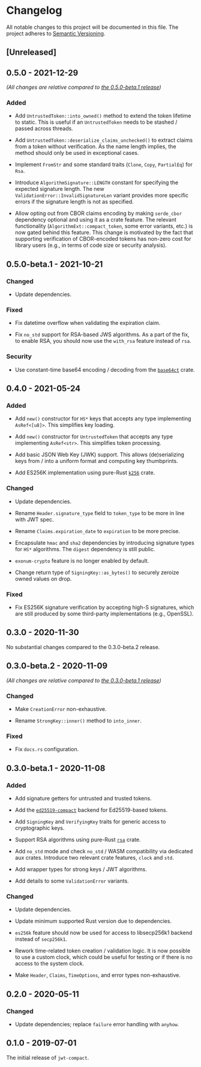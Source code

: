 # Changelog

All notable changes to this project will be documented in this file.
The project adheres to [Semantic Versioning](http://semver.org/spec/v2.0.0.html).

## [Unreleased]

## 0.5.0 - 2021-12-29

*(All changes are relative compared to [the 0.5.0-beta.1 release](#050-beta1---2021-10-21))*

### Added

- Add `UntrustedToken::into_owned()` method to extend the token lifetime to static.
  This is useful if an `UntrustedToken` needs to be stashed / passed across threads.

- Add `UntrustedToken::deserialize_claims_unchecked()` to extract claims from a token
  without verification. As the name length implies, the method should only be used
  in exceptional cases.

- Implement `FromStr` and some standard traits (`Clone`, `Copy`, `PartialEq`) for `Rsa`.

- Introduce `AlgorithmSignature::LENGTH` constant for specifying the expected 
  signature length. The new `ValidationError::InvalidSignatureLen` variant provides
  more specific errors if the signature length is not as specified.

- Allow opting out from CBOR claims encoding by making `serde_cbor` dependency optional
  and using it as a crate feature. The relevant functionality (`AlgorithmExt::compact_token`,
  some error variants, etc.) is now gated behind this feature.
  This change is motivated by the fact that supporting verification of CBOR-encoded tokens 
  has non-zero cost for library users (e.g., in terms of code size or security analysis).

## 0.5.0-beta.1 - 2021-10-21

### Changed

- Update dependencies.

### Fixed

- Fix datetime overflow when validating the expiration claim.

- Fix `no_std` support for RSA-based JWS algorithms. As a part of the fix,
  to enable RSA, you should now use the `with_rsa` feature instead of `rsa`.

### Security

- Use constant-time base64 encoding / decoding from the [`base64ct`] crate.

## 0.4.0 - 2021-05-24

### Added

- Add `new()` constructor for `HS*` keys that accepts any type implementing
  `AsRef<[u8]>`. This simplifies key loading.

- Add `new()` constructor for `UntrustedToken` that accepts any type implementing
  `AsRef<str>`. This simplifies token processing.

- Add basic JSON Web Key (JWK) support. This allows (de)serializing keys from / into
  a uniform format and computing key thumbprints.

- Add ES256K implementation using pure-Rust [`k256`] crate.

### Changed

- Update dependencies.

- Rename `Header.signature_type` field to `token_type` to be more in line with JWT spec.

- Rename `Claims.expiration_date` to `expiration` to be more precise.

- Encapsulate `hmac` and `sha2` dependencies by introducing signature types 
  for `HS*` algorithms. The `digest` dependency is still public.

- `exonum-crypto` feature is no longer enabled by default.

- Change return type of `SigningKey::as_bytes()` to securely zeroize owned values on drop.

### Fixed

- Fix ES256K signature verification by accepting high-S signatures, which are still produced
  by some third-party implementations (e.g., OpenSSL).

## 0.3.0 - 2020-11-30

No substantial changes compared to the 0.3.0-beta.2 release.

## 0.3.0-beta.2 - 2020-11-09

*(All changes are relative compared to [the 0.3.0-beta.1 release](#030-beta1---2020-11-08))*

### Changed

- Make `CreationError` non-exhaustive.

- Rename `StrongKey::inner()` method to `into_inner`.

### Fixed

- Fix `docs.rs` configuration.

## 0.3.0-beta.1 - 2020-11-08

### Added

- Add signature getters for untrusted and trusted tokens.

- Add the [`ed25519-compact`] backend for Ed25519-based tokens.

- Add `SigningKey` and `VerifyingKey` traits for generic access to cryptographic keys.

- Support RSA algorithms using pure-Rust [`rsa`] crate.

- Add `no_std` mode and check `no_std` / WASM compatibility via dedicated aux crates.
  Introduce two relevant crate features, `clock` and `std`.

- Add wrapper types for strong keys / JWT algorithms.

- Add details to some `ValidationError` variants.

### Changed

- Update dependencies.

- Update minimum supported Rust version due to dependencies.

- `es256k` feature should now be used for access to libsecp256k1 backend instead of
  `secp256k1`.

- Rework time-related token creation / validation logic. It is now possible to
  use a custom clock, which could be useful for testing or if there is no access
  to the system clock.

- Make `Header`, `Claims`, `TimeOptions`, and error types non-exhaustive.

## 0.2.0 - 2020-05-11

### Changed

- Update dependencies; replace `failure` error handling with `anyhow`.

## 0.1.0 - 2019-07-01

The initial release of `jwt-compact`.

[`ed25519-compact`]: https://crates.io/crates/ed25519-compact
[`rsa`]: https://crates.io/crates/rsa
[`k256`]: https://crates.io/crates/k256
[`base64ct`]: https://crates.io/crates/base64ct
